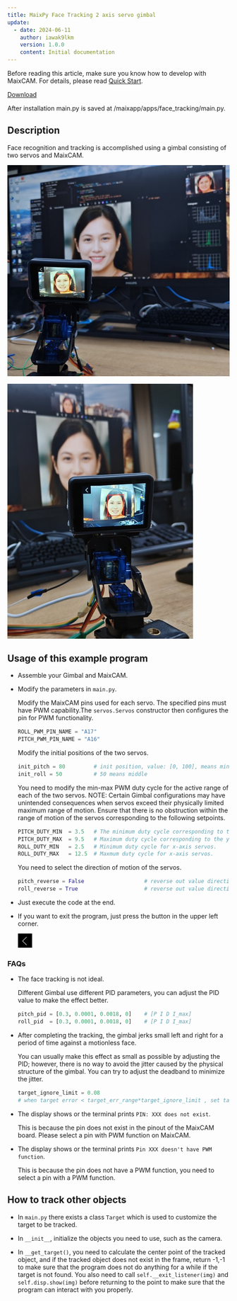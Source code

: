 ```yaml
---
title: MaixPy Face Tracking 2 axis servo gimbal
update:
  - date: 2024-06-11
    author: iawak9lkm
    version: 1.0.0
    content: Initial documentation
---
```


Before reading this article, make sure you know how to develop with MaixCAM. For details, please read [Quick Start](../README.md).

[Download](https://maixhub.com/app/31)

After installation main.py is saved at /maixapp/apps/face_tracking/main.py.

## Description

Face recognition and tracking is accomplished using a gimbal consisting of two servos and MaixCAM.

![](../../../../projects/app_face_tracking/assets/face_tracking1.jpg)


![](../../../../projects/app_face_tracking/assets/face_tracking2.jpg)

## Usage of this example program

* Assemble your Gimbal and MaixCAM.

* Modify the parameters in `main.py`.

  Modify the MaixCAM pins used for each servo. The specified pins must have PWM capability.The `servos.Servos` constructor then configures the pin for PWM functionality.

  ```python
  ROLL_PWM_PIN_NAME = "A17"
  PITCH_PWM_PIN_NAME = "A16"
  ```

  Modify the initial positions of the two servos.

   ```python
   init_pitch = 80         # init position, value: [0, 100], means minimum angle to maxmum angle of servo
   init_roll = 50          # 50 means middle
   ```

  You need to modify the min-max PWM duty cycle for the active range of each of the two servos. NOTE: Certain Gimbal configurations may have unintended consequences when servos exceed their physically limited maximum range of motion. Ensure that there is no obstruction within the range of motion of the servos corresponding to the following setpoints.

  ```python
  PITCH_DUTY_MIN  = 3.5   # The minimum duty cycle corresponding to the range of motion of the y-axis servo.
  PITCH_DUTY_MAX  = 9.5   # Maximum duty cycle corresponding to the y-axis servo motion range.
  ROLL_DUTY_MIN   = 2.5   # Minimum duty cycle for x-axis servos.
  ROLL_DUTY_MAX   = 12.5  # Maxmum duty cycle for x-axis servos.
  ```

  You need to select the direction of motion of the servos.

  ```python
  pitch_reverse = False                   # reverse out value direction
  roll_reverse = True                     # reverse out value direction
  ```

* Just execute the code at the end.

* If you want to exit the program, just press the button in the upper left corner.

  ![](../../../../projects/app_face_tracking/assets/exit.jpg)

### FAQs

* The face tracking is not ideal.

  Different Gimbal use different PID parameters, you can adjust the PID value to make the effect better.

  ```python
  pitch_pid = [0.3, 0.0001, 0.0018, 0]    # [P I D I_max]
  roll_pid  = [0.3, 0.0001, 0.0018, 0]    # [P I D I_max]
  ```

* After completing the tracking, the gimbal jerks small left and right for a period of time against a motionless face.

  You can usually make this effect as small as possible by adjusting the PID; however, there is no way to avoid the jitter caused by the physical structure of the gimbal. You can try to adjust the deadband to minimize the jitter.

  ```python
  target_ignore_limit = 0.08
  # when target error < target_err_range*target_ignore_limit , set target error to 0
  ```

* The display shows or the terminal prints `PIN: XXX does not exist`.

  This is because the pin does not exist in the pinout of the MaixCAM board. Please select a pin with PWM function on MaixCAM.

* The display shows or the terminal prints `Pin XXX doesn't have PWM function`.

  This is because the pin does not have a PWM function, you need to select a pin with a PWM function.



## How to track other objects

* In `main.py` there exists a class `Target` which is used to customize the target to be tracked.

* In `__init__`, initialize the objects you need to use, such as the camera.

* In `__get_target()`, you need to calculate the center point of the tracked object, and if the tracked object does not exist in the frame, return -1,-1 to make sure that the program does not do anything for a while if the target is not found. You also need to call `self.__exit_listener(img)` and `self.disp.show(img)` before returning to the point to make sure that the program can interact with you properly.
